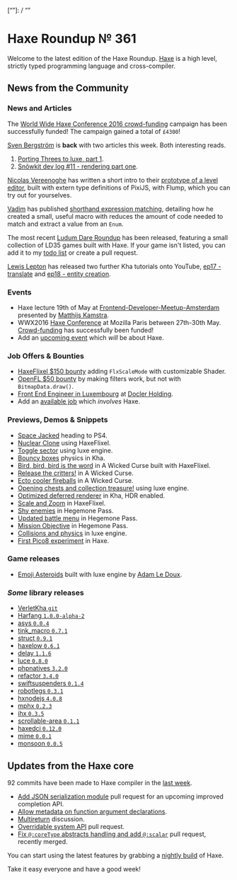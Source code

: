 [_template]: ../templates/roundup.html
[date]: / "2016-04-25 10:16:00"
[modified]: / "2016-04-25 10:50:00"
[published]: / "2016-04-25 12:30:00"
[“”]: / “”

# Haxe Roundup № 361

Welcome to the latest edition of the Haxe Roundup. [Haxe](http://haxe.org/?utm_source=haxe.io) is a high level, strictly typed programming language and cross-compiler.

## News from the Community

### News and Articles

The [World Wide Haxe Conference 2016 crowd-funding](https://en.ulule.com/wwx2016/) campaign has been successfully funded! The campaign gained a total of `£4300`!

[Sven Bergström](https://twitter.com/___discovery) is **back** with two articles this week. Both interesting reads.
1. [Porting Threes to luxe, part 1](http://snowkit.org/2016/04/19/threes-port-part-one/). 
2. [Snõwkit dev log #11 - rendering part one](http://snowkit.org/2016/04/19/snowkit-dev-log-11-rendering-one/).

[Nicolas Vereenoghe](https://twitter.com/VegaWshop) has written a short intro to their [prototype of a level editor](https://twitter.com/VegaWshop/status/722423165465530368), built with extern type definitions of PixiJS, with Flump, which you can try out for yourselves.

[Vadim](https://twitter.com/YellowAfterlife) has published [shorthand expression matching](http://yal.cc/haxe-shorthand-expression-matching/), detailing how he created a small, useful macro with reduces the amount of code needed to match and extract a value from an `Enum`.

The most recent [Ludum Dare Roundup](https://haxe.io/ld/35/) has been released, featuring a small collection of LD35 games built with Haxe. If your game isn't listed, you can add it
to my [todo list](https://github.com/skial/haxe.io/issues/272) or create a pull request.

[Lewis Lepton](https://twitter.com/lewislepton/) has released two further Kha tutorials onto YouTube, [ep17 - translate](https://www.youtube.com/watch?v=DTOAouDaphc) and [ep18 - entity creation](https://www.youtube.com/watch?v=naliWo3xzNo).

### Events

- Haxe lecture 19th of May at [Frontend-Developer-Meetup-Amsterdam](http://www.meetup.com/Frontend-Developer-Meetup-Amsterdam/events/230543403/) presented by [Matthijs Kamstra](https://twitter.com/MatthijsKamstra).
- WWX2016 [Haxe Conference](http://wwx.silexlabs.org/2016/) at Mozilla Paris between 27th-30th May. [Crowd-funding](https://en.ulule.com/wwx2016/) has successfully been funded!
- Add an [upcoming event](https://github.com/skial/haxe.io/labels/events) which _will_ be about Haxe.

### Job Offers & Bounties

- [HaxeFlixel $150 bounty](https://github.com/HaxeFlixel/flixel/issues/1817) adding `FlxScaleMode` with customizable Shader.
- [OpenFL $50 bounty](https://github.com/openfl/openfl/issues/1068) by making filters work, but not with `BitmapData.draw()`.
- [Front End Engineer in Luxembourg](https://stackoverflow.com/jobs/113996/front-end-engineer-luxembourg-docler-holding) at [Docler Holding](https://stackoverflow.com/jobs/companies/https-www-doclerholding-com-en-main-).
- Add an [available job](https://github.com/skial/haxe.io/labels/jobs) which _involves_ Haxe.

### Previews, Demos & Snippets

- [Space Jacked](https://twitter.com/jon_magus/status/722010020980740096) heading to PS4.
- [Nuclear Clone](https://twitter.com/carpetwurm/status/722204378313199616) using HaxeFlixel.
- [Toggle sector](https://twitter.com/keymaster_/status/722801366704463872) using luxe engine.
- [Bouncy boxes](https://twitter.com/Devination3D/status/722819783612207104) physics in Kha.
- [Bird, bird, bird is the word](https://twitter.com/ericmbernier/status/722969823890677760) in A Wicked Curse built with HaxeFlixel.
- [Release the critters!](https://twitter.com/ericmbernier/status/723321544693452801) in A Wicked Curse.
- [Ecto cooler fireballs](https://twitter.com/ericmbernier/status/724414145953714176) in A Wicked Curse.
- [Opening chests and collection treasure!](https://twitter.com/hexdie/status/722985923806253062) using luxe engine.
- [Optimized deferred renderer](https://twitter.com/luboslenco/status/723162616676278272) in Kha, HDR enabled.
- [Scale and Zoom](https://twitter.com/goodideaco/status/723368890495987716) in HaxeFlixel.
- [Shy enemies](https://twitter.com/ingenoire/status/723620804894793728) in Hegemone Pass.
- [Updated battle menu](https://twitter.com/ingenoire/status/723937084201918464) in Hegemone Pass.
- [Mission Objective](https://twitter.com/ingenoire/status/724309259052322817) in Hegemone Pass.
- [Collisions and physics](https://twitter.com/Scanix/status/723905750003769344) in luxe engine.
- [First Pico8 experiment](https://twitter.com/RevoluGame/status/724134074256896001) in Haxe.

### Game releases

- [Emoji Asteroids](https://twitter.com/adamledoux/status/724345681230462976) built with luxe engine by [Adam Le Doux](https://twitter.com/adamledoux/).

### *Some* library releases

- [VerletKha `git`](https://github.com/Devination/VerletKha)
- [Harfang `1.0.0-alpha-2`](https://groups.google.com/d/msg/haxelang/0H3OZgWb5eg/ZlKBcQkNBQAJ)
- [asys `0.0.4`](http://lib.haxe.org/p/asys)
- [tink_macro `0.7.1`](http://lib.haxe.org/p/tink_macro)
- [struct `0.9.1`](http://lib.haxe.org/p/struct)
- [haxelow `0.6.1`](http://lib.haxe.org/p/haxelow)
- [delay `1.1.6`](http://lib.haxe.org/p/delay)
- [luce `0.8.0`](http://lib.haxe.org/p/luce)
- [phpnatives `3.2.0`](http://lib.haxe.org/p/phpnatives)
- [refactor `3.4.0`](http://lib.haxe.org/p/refactor)
- [swiftsuspenders `0.1.4`](http://lib.haxe.org/p/swiftsuspenders)
- [robotlegs `0.3.1`](http://lib.haxe.org/p/robotlegs)
- [hxnodejs `4.0.8`](http://lib.haxe.org/p/hxnodejs)
- [mphx `0.2.3`](http://lib.haxe.org/p/mphx)
- [ihx `0.3.5`](http://lib.haxe.org/p/ihx)
- [scrollable-area `0.1.1`](http://lib.haxe.org/p/scrollable-area)
- [haxedci `0.12.0`](http://lib.haxe.org/p/haxedci)
- [mime `0.0.1`](http://lib.haxe.org/p/mime)
- [monsoon `0.0.5`](http://lib.haxe.org/p/monsoon)

## Updates from the Haxe core

92 commits have been made to Haxe compiler in the [last week].

- [Add JSON serialization module](https://github.com/HaxeFoundation/haxe/pull/5136#event-631024712) pull request for an upcoming improved completion API.
- [Allow metadata on function argument declarations](https://github.com/HaxeFoundation/haxe/issues/4313).
- [Multireturn](https://github.com/HaxeFoundation/haxe/issues/5114) discussion.
- [Overridable system API](https://github.com/HaxeFoundation/hxcpp/pull/431) pull request.
- [Fix `@:coreType` abstracts handling and add `@:scalar`](https://github.com/HaxeFoundation/haxe/pull/5156) pull request, recently merged.

You can start using the latest features by grabbing a [nightly build] of Haxe.

Take it easy everyone and have a good week!

[last week]: https://github.com/issues?utf8=%E2%9C%93&q=closed%3A2016-04-18..2016-04-25+org%3Ahaxefoundation+is%3Aclosed+
[issues]: https://github.com/issues?utf8=%E2%9C%93&q=language%3Ahaxe+language%3Ac%2B%2B+language%3Ac+org%3Ahaxefoundation+org%3Aopenfl+org%3Asnowkit+org%3AKTXSoftware+org%3Ahaxeflixel+org%3Ahaxepunk+org%3Anmehost+org%3Ahaxeui+org%3Ahaxetink+org%3Anative-toolkit+org%3AStencyl+repo%3Ahaxe-js-kit+user%3Aunderscorediscovery+is%3Aclosed+closed%3A2016-04-18..2016-04-25+
[nightly build]: http://build.haxe.org
